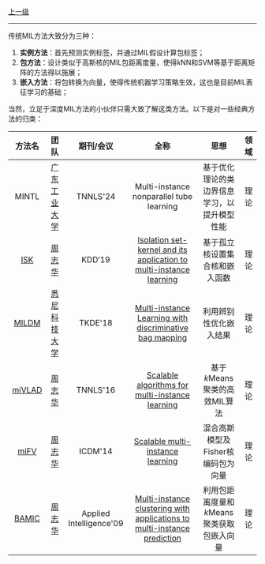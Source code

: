[上一级](README.md)

---

传统MIL方法大致分为三种：
1. **实例方法**：首先预测实例标签，并通过MIL假设计算包标签；
2. **包方法**：设计类似于高斯核的MIL包距离度量，使得$k$NN和SVM等基于距离矩阵的方法得以施展；
3. **嵌入方法**：将包转换为向量，使得传统机器学习策略生效，这也是目前MIL表征学习的基础；

当然，立足于深度MIL方法的小伙伴只需大致了解这类方法。以下是对一些经典方法的归类：


|方法名|                                         团队                                         |期刊/会议|全称|思想|领域|
|:--------------------:|:----------------------------------------------------------------------------------:|:---:|:---:|:---:|:---:|
|MINTL|  [广东工业大学](https://scholar.google.com/citations?user=ZF3gp9wAAAAJ&hl=zh-CN&oi=sra)  |TNNLS'24|Multi-instance nonparallel tube learning|基于优化理论的类边界信息学习，以提升模型性能|理论
|[ISK](https://inkiyinji.blog.csdn.net/article/details/112124291)|                     [周志华](http://129.211.169.156/publication)                      |KDD‘19|[Isolation set-kernel and its application to multi-instance learning](https://inkiyinji.blog.csdn.net/article/details/105624719)|基于孤立核设置集合核和嵌入函数|理论
|[MILDM](https://github.com/InkiInki/MILDM-MNIST)|  [悉尼科技大学](https://scholar.google.com/citations?user=kbnFw94AAAAJ&hl=zh-CN&oi=sra)  |TKDE'18|[Multi-instance Learning with discriminative bag mapping](https://inkiyinji.blog.csdn.net/article/details/108139662)|利用辨别性优化嵌入结果|理论
|[miVLAD](http://www.lamda.nju.edu.cn/code_SMIL.ashx)|                     [周志华](http://129.211.169.156/publication)                      |TNNLS'16|[Scalable algorithms for multi-instance learning](https://inkiyinji.blog.csdn.net/article/details/106600849)|基于$k$Means聚类的高效MIL算法|理论
|[miFV](http://www.lamda.nju.edu.cn/code_SMIL.ashx)|                     [周志华](http://129.211.169.156/publication)                      |ICDM'14|[Scalable multi-instance learning](https://inkiyinji.blog.csdn.net//article/details/106419932)|混合高斯模型及Fisher核编码包为向量|理论
|[BAMIC](https://github.com/InkiInki/BAMIC-MNIST)|                     [周志华](http://129.211.169.156/publication)                      |Applied Intelligence'09|[Multi-instance clustering with applications to multi-instance prediction](https://blog.csdn.net/Knight_ZJY/article/details/127075256)|利用包距离度量和$k$Means聚类获取包嵌入向量|理论